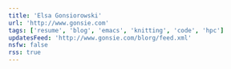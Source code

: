 ```yaml
---
title: 'Elsa Gonsiorowski'
url: 'http://www.gonsie.com'
tags: ['resume', 'blog', 'emacs', 'knitting', 'code', 'hpc']
updatesFeed: 'http://www.gonsie.com/blorg/feed.xml'
nsfw: false
rss: true
---
```

